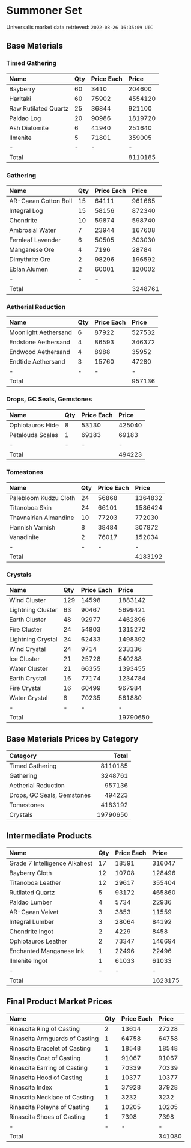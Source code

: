 # Summoner Set

Universalis market data retrieved: `2022-08-26 16:35:09 UTC`

## Base Materials

### Timed Gathering

| Name                 | Qty   | Price Each   | Price   |
|:---------------------|:------|:-------------|:--------|
| Bayberry             | 60    | 3410         | 204600  |
| Haritaki             | 60    | 75902        | 4554120 |
| Raw Rutilated Quartz | 25    | 36844        | 921100  |
| Paldao Log           | 20    | 90986        | 1819720 |
| Ash Diatomite        | 6     | 41940        | 251640  |
| Ilmenite             | 5     | 71801        | 359005  |
| -                    | -     | -            | -       |
| Total                |       |              | 8110185 |

### Gathering

| Name                 | Qty   | Price Each   | Price   |
|:---------------------|:------|:-------------|:--------|
| AR-Caean Cotton Boll | 15    | 64111        | 961665  |
| Integral Log         | 15    | 58156        | 872340  |
| Chondrite            | 10    | 59874        | 598740  |
| Ambrosial Water      | 7     | 23944        | 167608  |
| Fernleaf Lavender    | 6     | 50505        | 303030  |
| Manganese Ore        | 4     | 7196         | 28784   |
| Dimythrite Ore       | 2     | 98296        | 196592  |
| Eblan Alumen         | 2     | 60001        | 120002  |
| -                    | -     | -            | -       |
| Total                |       |              | 3248761 |

### Aetherial Reduction

| Name                 | Qty   | Price Each   | Price   |
|:---------------------|:------|:-------------|:--------|
| Moonlight Aethersand | 6     | 87922        | 527532  |
| Endstone Aethersand  | 4     | 86593        | 346372  |
| Endwood Aethersand   | 4     | 8988         | 35952   |
| Endtide Aethersand   | 3     | 15760        | 47280   |
| -                    | -     | -            | -       |
| Total                |       |              | 957136  |

### Drops, GC Seals, Gemstones

| Name             | Qty   | Price Each   | Price   |
|:-----------------|:------|:-------------|:--------|
| Ophiotauros Hide | 8     | 53130        | 425040  |
| Petalouda Scales | 1     | 69183        | 69183   |
| -                | -     | -            | -       |
| Total            |       |              | 494223  |

### Tomestones

| Name                  | Qty   | Price Each   | Price   |
|:----------------------|:------|:-------------|:--------|
| Palebloom Kudzu Cloth | 24    | 56868        | 1364832 |
| Titanoboa Skin        | 24    | 66101        | 1586424 |
| Thavnairian Almandine | 10    | 77203        | 772030  |
| Hannish Varnish       | 8     | 38484        | 307872  |
| Vanadinite            | 2     | 76017        | 152034  |
| -                     | -     | -            | -       |
| Total                 |       |              | 4183192 |

### Crystals

| Name              | Qty   | Price Each   | Price    |
|:------------------|:------|:-------------|:---------|
| Wind Cluster      | 129   | 14598        | 1883142  |
| Lightning Cluster | 63    | 90467        | 5699421  |
| Earth Cluster     | 48    | 92977        | 4462896  |
| Fire Cluster      | 24    | 54803        | 1315272  |
| Lightning Crystal | 24    | 62433        | 1498392  |
| Wind Crystal      | 24    | 9714         | 233136   |
| Ice Cluster       | 21    | 25728        | 540288   |
| Water Cluster     | 21    | 66355        | 1393455  |
| Earth Crystal     | 16    | 77174        | 1234784  |
| Fire Crystal      | 16    | 60499        | 967984   |
| Water Crystal     | 8     | 70235        | 561880   |
| -                 | -     | -            | -        |
| Total             |       |              | 19790650 |

## Base Materials Prices by Category

| Category                   |    Total |
|:---------------------------|---------:|
| Timed Gathering            |  8110185 |
| Gathering                  |  3248761 |
| Aetherial Reduction        |   957136 |
| Drops, GC Seals, Gemstones |   494223 |
| Tomestones                 |  4183192 |
| Crystals                   | 19790650 |

## Intermediate Products

| Name                          | Qty   | Price Each   | Price   |
|:------------------------------|:------|:-------------|:--------|
| Grade 7 Intelligence Alkahest | 17    | 18591        | 316047  |
| Bayberry Cloth                | 12    | 10708        | 128496  |
| Titanoboa Leather             | 12    | 29617        | 355404  |
| Rutilated Quartz              | 5     | 93172        | 465860  |
| Paldao Lumber                 | 4     | 5734         | 22936   |
| AR-Caean Velvet               | 3     | 3853         | 11559   |
| Integral Lumber               | 3     | 28064        | 84192   |
| Chondrite Ingot               | 2     | 4229         | 8458    |
| Ophiotauros Leather           | 2     | 73347        | 146694  |
| Enchanted Manganese Ink       | 1     | 22496        | 22496   |
| Ilmenite Ingot                | 1     | 61033        | 61033   |
| -                             | -     | -            | -       |
| Total                         |       |              | 1623175 |

## Final Product Market Prices

| Name                           | Qty   | Price Each   | Price   |
|:-------------------------------|:------|:-------------|:--------|
| Rinascita Ring of Casting      | 2     | 13614        | 27228   |
| Rinascita Armguards of Casting | 1     | 64758        | 64758   |
| Rinascita Bracelet of Casting  | 1     | 18548        | 18548   |
| Rinascita Coat of Casting      | 1     | 91067        | 91067   |
| Rinascita Earring of Casting   | 1     | 70339        | 70339   |
| Rinascita Hood of Casting      | 1     | 10377        | 10377   |
| Rinascita Index                | 1     | 37928        | 37928   |
| Rinascita Necklace of Casting  | 1     | 3232         | 3232    |
| Rinascita Poleyns of Casting   | 1     | 10205        | 10205   |
| Rinascita Shoes of Casting     | 1     | 7398         | 7398    |
| -                              | -     | -            | -       |
| Total                          |       |              | 341080  |